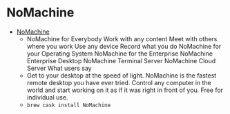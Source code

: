 # NoMachine
- [NoMachine](https://www.nomachine.com/)
  -  NoMachine for Everybody Work with any content Meet with others where you work Use any device Record what you do NoMachine for your Operating System NoMachine for the Enterprise NoMachine Enterprise Desktop NoMachine Terminal Server NoMachine Cloud Server What users say
  - Get to your desktop at the speed of light. NoMachine is the fastest remote desktop you have ever tried. Control any computer in the world and start working on it as if it was right in front of you. Free for individual use.
  - `brew cask install NoMachine`
